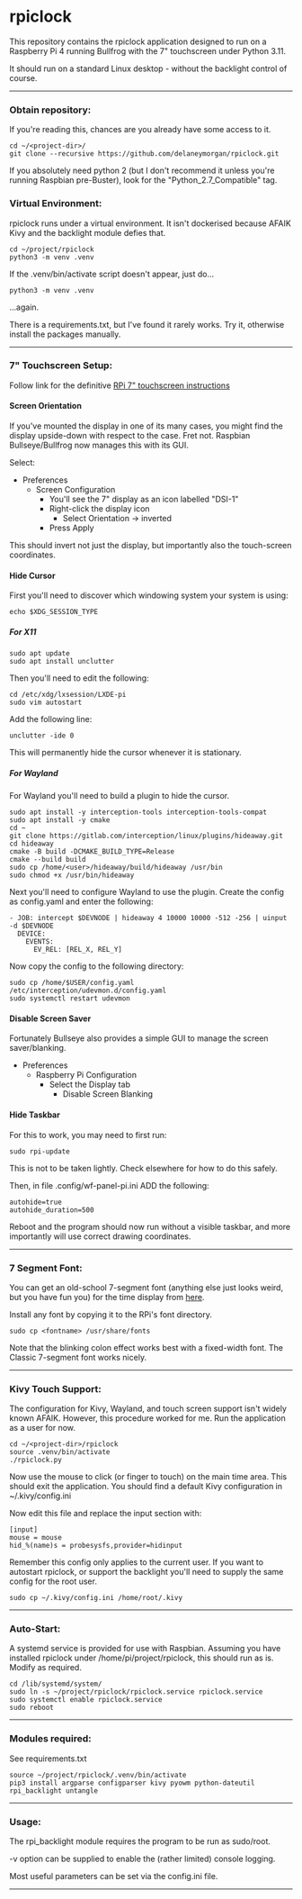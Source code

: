 # rpiclock
This repository contains the rpiclock application designed to run on a Raspberry Pi 4 running Bullfrog with the 7" touchscreen under Python 3.11.

It should run on a standard Linux desktop - without the backlight control of course.

---
### Obtain repository:
If you're reading this, chances are you already have some access to it.

    cd ~/<project-dir>/
    git clone --recursive https://github.com/delaneymorgan/rpiclock.git

If you absolutely need python 2 (but I don't recommend it unless you're running Raspbian pre-Buster), look for the "Python_2.7_Compatible" tag.

### Virtual Environment:

rpiclock runs under a virtual environment.  It isn't dockerised because AFAIK Kivy and the backlight module defies that.

    cd ~/project/rpiclock
    python3 -m venv .venv

If the .venv/bin/activate script doesn't appear, just do...

    python3 -m venv .venv

...again.

There is a requirements.txt, but I've found it rarely works.  Try it, otherwise install the packages manually.

---
### 7" Touchscreen Setup:
Follow link for the definitive [RPi 7" touchscreen instructions](https://www.element14.com/community/docs/DOC-78156/l/raspberry-pi-7-touchscreen-display)

#### Screen Orientation

If you've mounted the display in one of its many cases, you might find the display upside-down with respect to the case.
Fret not.
Raspbian Bullseye/Bullfrog now manages this with its GUI.

Select:
* Preferences
  * Screen Configuration
    * You'll see the 7" display as an icon labelled "DSI-1"
    * Right-click the display icon
      * Select Orientation -> inverted
    * Press Apply

This should invert not just the display,
but importantly also the touch-screen coordinates.

#### Hide Cursor

First you'll need to discover which windowing system your system is using:

    echo $XDG_SESSION_TYPE

##### For X11

    sudo apt update
    sudo apt install unclutter

Then you'll need to edit the following:

    cd /etc/xdg/lxsession/LXDE-pi
    sudo vim autostart

Add the following line:

    unclutter -ide 0

This will permanently hide the cursor whenever it is stationary.

##### For Wayland

For Wayland you'll need to build a plugin to hide the cursor.

    sudo apt install -y interception-tools interception-tools-compat
    sudo apt install -y cmake
    cd ~
    git clone https://gitlab.com/interception/linux/plugins/hideaway.git
    cd hideaway
    cmake -B build -DCMAKE_BUILD_TYPE=Release
    cmake --build build
    sudo cp /home/<user>/hideaway/build/hideaway /usr/bin
    sudo chmod +x /usr/bin/hideaway

Next you'll need to configure Wayland to use the plugin.  Create the config as config.yaml and enter the following:

    - JOB: intercept $DEVNODE | hideaway 4 10000 10000 -512 -256 | uinput -d $DEVNODE
      DEVICE:
        EVENTS:
          EV_REL: [REL_X, REL_Y]

Now copy the config to the following directory:

    sudo cp /home/$USER/config.yaml /etc/interception/udevmon.d/config.yaml
    sudo systemctl restart udevmon

#### Disable Screen Saver

Fortunately Bullseye also provides a simple GUI to manage the screen saver/blanking.

* Preferences
  * Raspberry Pi Configuration
    * Select the Display tab
      * Disable Screen Blanking

#### Hide Taskbar
For this to work, you may need to first run:

	sudo rpi-update	

This is not to be taken lightly.
Check elsewhere for how to do this safely.

Then, in file .config/wf-panel-pi.ini ADD the following:

	autohide=true
	autohide_duration=500

Reboot and the program should now run without a visible taskbar,
and more importantly will use correct drawing coordinates.

---
### 7 Segment Font:
You can get an old-school 7-segment font
(anything else just looks weird, but you have fun you) for the time display from [here](https://www.keshikan.net/fonts-e.html).

Install any font by copying it to the RPi's font directory.

    sudo cp <fontname> /usr/share/fonts

Note that the blinking colon effect works best with a fixed-width font.
The Classic 7-segment font works nicely.

---
### Kivy Touch Support:
The configuration for Kivy, Wayland, and touch screen support isn't widely known AFAIK.  However, this procedure worked for me.  Run the application as a user for now.

    cd ~/<project-dir>/rpiclock
    source .venv/bin/activate
    ./rpiclock.py

Now use the mouse to click (or finger to touch) on the main time area.  This should exit the application.  You should find a default Kivy configuration in ~/.kivy/config.ini

Now edit this file and replace the input section with:

    [input]
    mouse = mouse
    hid_%(name)s = probesysfs,provider=hidinput

Remember this config only applies to the current user.  If you want to autostart rpiclock, or support the backlight you'll need to supply the same config for the root user.

    sudo cp ~/.kivy/config.ini /home/root/.kivy

---
### Auto-Start:
A systemd service is provided for use with Raspbian.  Assuming you have installed rpiclock under /home/pi/project/rpiclock, this should run as is.  Modify as required.

    cd /lib/systemd/system/
    sudo ln -s ~/project/rpiclock/rpiclock.service rpiclock.service
    sudo systemctl enable rpiclock.service
    sudo reboot

---
### Modules required:
See requirements.txt

    source ~/project/rpiclock/.venv/bin/activate
    pip3 install argparse configparser kivy pyowm python-dateutil rpi_backlight untangle

---
### Usage:
The rpi_backlight module requires the program to be run as sudo/root.

-v option can be supplied to enable the (rather limited) console logging.

Most useful parameters can be set via the config.ini file.

---
